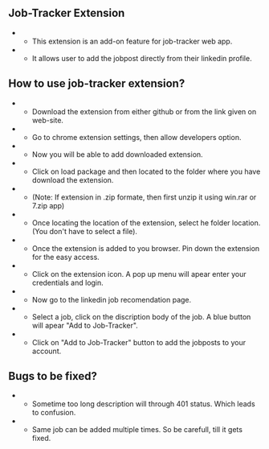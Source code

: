 ## Job-Tracker Extension
+ + This extension is an add-on feature for job-tracker web app.
+ + It allows user to add the jobpost directly from their linkedin profile.

## How to use job-tracker extension?
+ + Download the extension from either github or from the link given on web-site.
+ + Go to chrome extension settings, then allow developers option. 
+ + Now you will be able to add downloaded extension.
+ + Click on load package and then located to the folder where you have download the extension.
+ + (Note: If extension in .zip formate, then first unzip it using win.rar or 7.zip app)
+ + Once locating the location of the extension, select he folder location. (You don't have to select a file).
+ + Once the extension is added to you browser. Pin down the extension for the easy access.
+ + Click on the extension icon. A pop up menu will apear enter your credentials and login.
+ + Now go to the linkedin job recomendation page. 
+ + Select a job, click on the discription body of the job. A blue button will apear "Add to Job-Tracker".
+ + Click on "Add to Job-Tracker" button to add the jobposts to your account. 

## Bugs to be fixed?
+ + Sometime too long description will through 401 status. Which leads to confusion.
+ + Same job can be added multiple times. So be carefull, till it gets fixed.